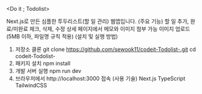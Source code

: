 <Do it ; Todolist>


Next.js로 만든 심플한 투두리스트(할 일 관리) 웹앱입니다.
(주요 기능)
할 일 추가, 완료/미완료 체크, 삭제, 수정
상세 페이지에서 메모와 이미지 첨부 가능
이미지 업로드(5MB 이하, 파일명 규칙 적용)
(설치 및 실행 방법)
1. 저장소 클론
git clone https://github.com/sewook11/codeit-Todolist-.git
cd codeit-Todolist-
2. 패키지 설치
npm install
3. 개발 서버 실행
npm run dev
4. 브라우저에서
http://localhost:3000 접속
(사용 기술)
Next.js
TypeScript
TailwindCSS
